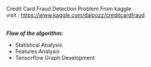 Credit Card Fraud Detection Problem From kaggle <br/>
visit : https://www.kaggle.com/dalpozz/creditcardfraud
<br/><br/>

<b><i>Flow of the algorithm:</i></b>
      <ul>
        <li>Statistical Analysis</li>
        <li>Features Analysis</li>
        <li>Tensorflow Graph Development</li>
      </ul>

